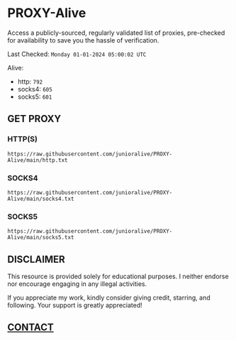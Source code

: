 # PROXY-Alive

Access a publicly-sourced, regularly validated list of proxies, pre-checked for availability to save you the hassle of verification.

Last Checked: `Monday 01-01-2024 05:00:02 UTC`

Alive:
- http: `792`
- socks4: `605`
- socks5: `601`

## GET PROXY

### HTTP(S)

```https://raw.githubusercontent.com/junioralive/PROXY-Alive/main/http.txt```

### SOCKS4

```https://raw.githubusercontent.com/junioralive/PROXY-Alive/main/socks4.txt```

### SOCKS5

```https://raw.githubusercontent.com/junioralive/PROXY-Alive/main/socks5.txt```

## DISCLAIMER

This resource is provided solely for educational purposes. I neither endorse nor encourage engaging in any illegal activities.

If you appreciate my work, kindly consider giving credit, starring, and following. Your support is greatly appreciated! 

## [CONTACT](https://t.me/TheJuniorAlive)
